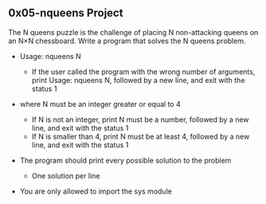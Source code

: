 ## 0x05-nqueens Project

The N queens puzzle is the challenge of placing N non-attacking queens on an N×N chessboard. Write a program that solves
the N queens problem.

* Usage: nqueens N
  * If the user called the program with the wrong number of arguments, print Usage: nqueens N, followed by a new line, and
  exit with the status 1
* where N must be an integer greater or equal to 4
  * If N is not an integer, print N must be a number, followed by a new line, and exit with the status 1
  * If N is smaller than 4, print N must be at least 4, followed by a new line, and exit with the status 1
* The program should print every possible solution to the problem
  * One solution per line
 
* You are only allowed to import the sys module
